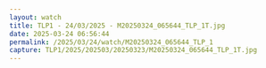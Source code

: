 ```yaml
---
layout: watch
title: TLP1 - 24/03/2025 - M20250324_065644_TLP_1T.jpg
date: 2025-03-24 06:56:44
permalink: /2025/03/24/watch/M20250324_065644_TLP_1
capture: TLP1/2025/202503/20250323/M20250324_065644_TLP_1T.jpg
---
```

